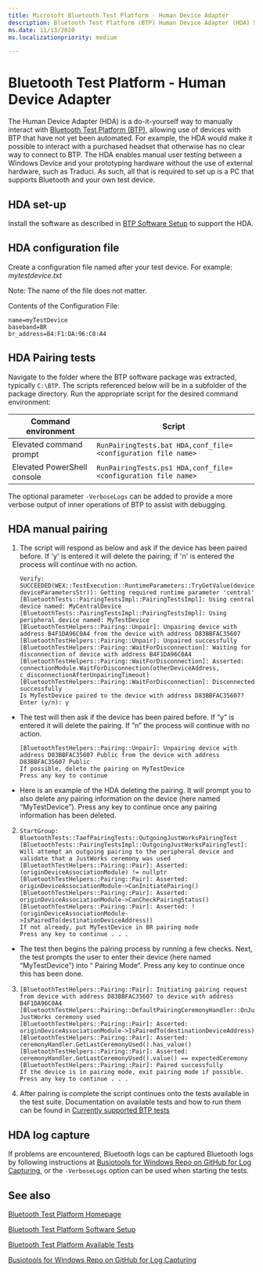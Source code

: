```yaml
---
title: Microsoft Bluetooth Test Platform - Human Device Adapter
description: Bluetooth Test Platform (BTP) Human Device Adapter (HDA) Setup and Pairing 
ms.date: 11/13/2020
ms.localizationpriority: medium

---
```


# Bluetooth Test Platform - Human Device Adapter

The Human Device Adapter (HDA) is a do-it-yourself way to manually interact with [Bluetooth Test Platform (BTP)](testing-BTP-Overview.md), allowing use of devices with BTP that have not yet been automated. For example, the HDA would make it possible to interact with a purchased headset that otherwise has no clear way to connect to BTP. The HDA enables manual user testing between a Windows Device and your prototyping hardware without the use of external hardware, such as Traduci. As such, all that is required to set up is a PC that supports Bluetooth and your own test device.  

## HDA set-up

Install the software as described in [BTP Software Setup](testing-BTP-setup.md#software-setup) to support the HDA.

## HDA configuration file

Create a configuration file named after your test device. For example: *mytestdevice.txt*

Note: The name of the file does not matter. 

Contents of the Configuration File: 

```
name=myTestDevice
baseband=BR
br_address=B4:F1:DA:96:C0:A4
```

## HDA Pairing tests

Navigate to the folder where the BTP software package was extracted, typically `C:\BTP`. The scripts referenced below will be in a subfolder of the package directory. Run the appropriate script for the desired command environment:

| Command environment | Script |
| --- | --- |
| Elevated command prompt | `RunPairingTests.bat HDA,conf_file=<configuration file name>` |
| Elevated PowerShell console | `RunPairingTests.ps1 HDA,conf_file=<configuration file name>` |

The optional parameter `-VerboseLogs` can be added to provide a more verbose output of inner operations of BTP to assist with debugging.

## HDA manual pairing

1. The script will respond as below and ask if the device has been paired before. If 'y' is entered it will delete the pairing; if 'n' is entered the process will continue with no action.

    ```console
    Verify: SUCCEEDED(WEX::TestExecution::RuntimeParameters::TryGetValue(deviceParameterName.c_str(), deviceParametersStr)): Getting required runtime parameter 'central'
    [BluetoothTests::PairingTestsImpl::PairingTestsImpl]: Using central device named: MyCentralDevice
    [BluetoothTests::PairingTestsImpl::PairingTestsImpl]: Using peripheral device named: MyTestDevice
    [BluetoothTestHelpers::Pairing::Unpair]: Unpairing device with address B4F1DA96C0A4 from the device with address D83BBFAC35607
    [BluetoothTestHelpers::Pairing::Unpair]: Unpaired successfully
    [BluetoothTestHelpers::Pairing::WaitForDisconnection]: Waiting for disconnection of device with address B4F1DA96C0A4
    [BluetoothTestHelpers::Pairing::WaitForDisconnection]: Asserted: connectionModule.WaitForDisconnection(otherDeviceAddress, c_disconnectionAfterUnpairingTimeout)
    [BluetoothTestHelpers::Pairing::WaitForDisconnection]: Disconnected successfully
    Is MyTestDevice paired to the device with address D83BBFAC35607?
    Enter (y/n): y
    ```

- The test will then ask if the device has been paired before. If “y” is entered it will delete the pairing. If “n” the process will continue with no action. 
 
    ```console
    [BluetoothTestHelpers::Pairing::Unpair]: Unpairing device with address D83BBFAC35607 Public from the device with address D83BBFAC35607 Public
    If possible, delete the pairing on MyTestDevice
    Press any key to continue
    ```

- Here is an example of the HDA deleting the pairing. It will prompt you to also delete any pairing information on the device (here named “MyTestDevice”). Press any key to continue once any pairing information has been deleted. 

2. 
    ```console
    StartGroup: BluetoothTests::TaefPairingTests::OutgoingJustWorksPairingTest
    [BluetoothTests::PairingTestsImpl::OutgoingJustWorksPairingTest]: Will attempt an outgoing pairing to the peripheral device and validate that a JustWorks ceremony was used
    [BluetoothTestHelpers::Pairing::Pair]: Asserted: (originDeviceAssociationModule) != nullptr
    [BluetoothTestHelpers::Pairing::Pair]: Asserted: originDeviceAssociationModule->CanInitiatePairing()
    [BluetoothTestHelpers::Pairing::Pair]: Asserted: originDeviceAssociationModule->CanCheckPairingStatus()
    [BluetoothTestHelpers::Pairing::Pair]: Asserted: !(originDeviceAssociationModule->IsPairedTo(destinationDeviceAddress))
    If not already, put MyTestDevice in BR pairing mode
    Press any key to continue . . .
    ```

- The test then begins the pairing process by running a few checks. Next, the test prompts the user to enter their device (here named “MyTestDevice”) into “<Band> Pairing Mode”. Press any key to continue once this has been done. 

3. 
    ```console
    [BluetoothTestHelpers::Pairing::Pair]: Initiating pairing request from device with address D83BBFAC35607 to device with address B4F1DA96C0A4
    [BluetoothTestHelpers::Pairing::DefaultPairingCeremonyHandler::OnJustWorks]: JustWorks ceremony used
    [BluetoothTestHelpers::Pairing::Pair]: Asserted: originDeviceAssociationModule->IsPairedTo(destinationDeviceAddress)
    [BluetoothTestHelpers::Pairing::Pair]: Asserted: ceremonyHandler.GetLastCeremonyUsed().has_value()
    [BluetoothTestHelpers::Pairing::Pair]: Asserted: ceremonyHandler.GetLastCeremonyUsed().value() == expectedCeremony
    [BluetoothTestHelpers::Pairing::Pair]: Paired successfully
    If the device is in pairing mode, exit pairing mode if possible.
    Press any key to continue . . .
    ```

4. After pairing is complete the script continues onto the tests available in the test suite. Documentation on available tests and how to run them can be found in [Currently supported BTP tests](testing-BTP-Tests.md)

## HDA log capture

If problems are encountered, Bluetooth logs can be captured Bluetooth logs by following instructions at [Busiotools for Windows Repo on GitHub for Log Capturing](https://github.com/Microsoft/busiotools/tree/master/bluetooth/tracing), or the `-VerboseLogs` option can be used when starting the tests.

## See also

[Bluetooth Test Platform Homepage](testing-BTP-Overview.md)

[Bluetooth Test Platform Software Setup](testing-BTP-setup.md#software-setup)

[Bluetooth Test Platform Available Tests](testing-btp-tests.md)

[Busiotools for Windows Repo on GitHub for Log Capturing](https://github.com/Microsoft/busiotools/tree/master/bluetooth/tracing)
